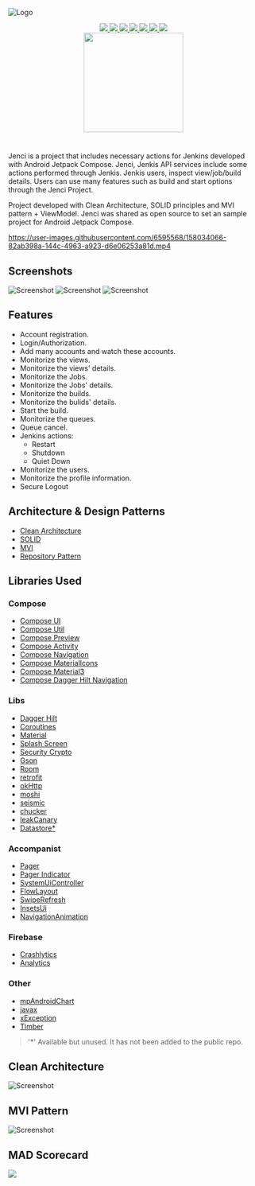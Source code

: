 ![Logo](/art/logo.png)

<p align="center">
<a href="https://developer.android.com/" target="_blank">
<img src="https://img.shields.io/badge/Android-000000?style=for-the-badge&logo=android"/>
</a>

<a href="https://kotlinlang.org" target="_blank">
<img src="https://img.shields.io/badge/Kotlin-000000?style=for-the-badge&logo=kotlin"/>
</a>

<a href="https://developer.android.com/jetpack/compose" target="_blank">
<img src="https://img.shields.io/badge/Compose-000000?style=for-the-badge&logo=jetpackcompose"/>
</a>

<a href="https://play.google.com/store/apps/details?id=com.x.jenci" target="_blank">
<img src="https://img.shields.io/badge/Beta-0.0.7-000000?style=for-the-badge&logo=googleplay&labelColor=000000"/>
</a>

<a href="#" target="_blank">
<img src="https://img.shields.io/badge/6MB-000000?style=for-the-badge"/>
</a>

<a href="https://www.jenkins.io/doc/book/using/remote-access-api/" target="_blank">
<img src="https://img.shields.io/badge/Jenkins-API-000000?style=for-the-badge&logo=Jenkins&labelColor=000000"/>
</a>

<a href="#mad-scorecard" target="_blank">
<img src="https://img.shields.io/badge/MAD-SCORECARD-000000?style=for-the-badge&logo=androidstudio&labelColor=000000"/>
</a>

<br/>

<a href="https://play.google.com/store/apps/details?id=com.x.jenci" target="_blank">
<img src="art/google_play_badge.png" width="200"/>
</a>

<!--<a href="https://play.google.com/store/apps/details?id=com.x.jenci" target="_blank">
<img src="art/fdroid_badge.png" width="200"/>
</a>-->
</p>

#

Jenci is a project that includes necessary actions for Jenkins developed with Android Jetpack Compose. Jenci, Jenkis API services include some actions
performed through Jenkis. Jenkis users, inspect view/job/build details. Users can use many features such as build and start options through the Jenci
Project.

Project developed with Clean Architecture, SOLID principles and MVI pattern + ViewModel. Jenci was shared as open source to set an sample project for
Android Jetpack Compose.

https://user-images.githubusercontent.com/6595568/158034066-82ab398a-144c-4963-a923-d6e06253a81d.mp4

## Screenshots

![Screenshot](/art/presentation-0.svg)
![Screenshot](/art/presentation-1.svg)
![Screenshot](/art/presentation-2.svg)

## Features

- Account registration.
- Login/Authorization.
- Add many accounts and watch these accounts.
- Monitorize the views.
- Monitorize the views' details.
- Monitorize the Jobs.
- Monitorize the Jobs' details.
- Monitorize the builds.
- Monitorize the bulids' details.
- Start the build.
- Monitorize the queues.
- Queue cancel.
- Jenkins actions:
  - Restart
  - Shutdown
  - Quiet Down
- Monitorize the users.
- Monitorize the profile information.
- Secure Logout

## Architecture & Design Patterns

* [Clean Architecture](#clean-architecture)
* [SOLID](#)
* [MVI](#mvi-pattern)
* [Repository Pattern](#)

## Libraries Used

### Compose

* [Compose UI](#)
* [Compose Util](#)
* [Compose Preview](#)
* [Compose Activity](#)
* [Compose Navigation](/presentation/src/main/java/com/x/presentation/navigation)
* [Compose MaterialIcons](#)
* [Compose Material3](/presentation/src/main/java/com/x/presentation/ui/theme)
* [Compose Dagger Hilt Navigation](#)

### Libs

* [Dagger Hilt](/presentation/src/main/java/com/x/presentation/di)
* [Coroutines](#)
* [Material](#)
* [Splash Screen](/presentation/src/main/java/com/x/presentation/scene/splash/SplashActivity.kt#L38)
* [Security Crypto](/data/src/main/java/com/x/data/cache/CachePreferencesImpl.kt#L20)
* [Gson](/data/src/main/java/com/x/data/util/GsonHelper.kt)
* [Room](/data/src/main/java/com/x/data/db)
* [retrofit](/presentation/src/main/java/com/x/presentation/di/ApiModule.kt)
* [okHttp](/presentation/src/main/java/com/x/presentation/di/ApiModule.kt#L90)
* [moshi](/data/src/main/java/com/x/data/util/MoshiHelper.kt)
* [seismic](/presentation/src/main/java/com/x/presentation/util/ShakeUtil.kt)
* [chucker](/presentation/src/main/java/com/x/presentation/di/ApiModule.kt#L64)
* [leakCanary](#)
* [Datastore*](/data/src/main/java/com/x/data/store)

### Accompanist

* [Pager](/presentation/src/main/java/com/x/presentation/scene/account/login/LoginScreen.kt#L378)
* [Pager Indicator](/presentation/src/main/java/com/x/presentation/scene/account/login/LoginScreen.kt#L415)
* [SystemUiController](/presentation/src/main/java/com/x/presentation/scene/main/MainActivity.kt#L36)
* [FlowLayout](/presentation/src/main/java/com/x/presentation/scene/main/dashboard/DashboardScreen.kt#L616)
* [SwipeRefresh](/presentation/src/main/java/com/x/presentation/scene/main/dashboard/DashboardScreen.kt#L172)
* [InsetsUi](/presentation/src/main/java/com/x/presentation/scene/main/job/detail/JobDetailScreen.kt#L296)
* [NavigationAnimation](/presentation/src/main/java/com/x/presentation/ui/composable/NavAnimation.kt)

### Firebase

* [Crashlytics](#)
* [Analytics](#)

### Other

* [mpAndroidChart](/presentation/src/main/java/com/x/presentation/ui/composable/Chart.kt)
* [javax](#)
* [xException](/presentation/src/main/java/com/x/presentation/JenciApp.kt#L20)
* [Timber](/common/src/main/java/com/x/common/logger/LoggerImpl.kt)

> '*' Available but unused. It has not been added to the public repo.

## Clean Architecture

![Screenshot](/art/presentation-3.png)

## MVI Pattern

![Screenshot](/art/presentation-4.png)

## MAD Scorecard

<a href="https://madscorecard.withgoogle.com/scorecard/share/1775169999/">
<img src="art/MAD.png"/>
</a>